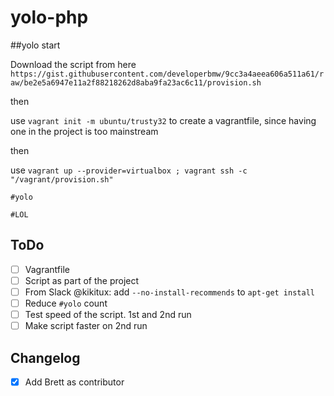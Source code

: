 # yolo-php

##yolo start

Download the script from here `https://gist.githubusercontent.com/developerbmw/9cc3a4aeea606a511a61/raw/be2e5a6947e11a2f88218262d8aba9fa23ac6c11/provision.sh`

then

use `vagrant init -m ubuntu/trusty32` to create a vagrantfile, since having one in the project is too mainstream

then

use `vagrant up --provider=virtualbox ; vagrant ssh -c "/vagrant/provision.sh"`

`#yolo`

`#LOL`

## ToDo

- [ ] Vagrantfile
- [ ] Script as part of the project
- [ ] From Slack @kikitux: add `--no-install-recommends` to `apt-get install` 
- [ ] Reduce `#yolo` count
- [ ] Test speed of the script. 1st and 2nd run
- [ ] Make script faster on 2nd run

## Changelog

- [x] Add Brett as contributor
